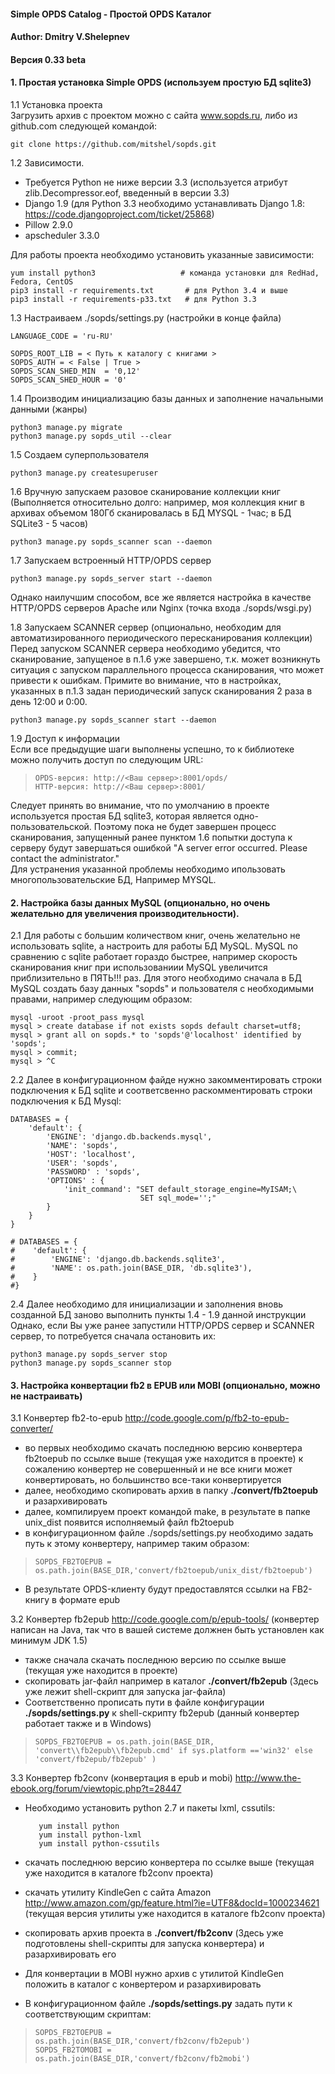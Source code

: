 #### Simple OPDS Catalog - Простой OPDS Каталог  
#### Author: Dmitry V.Shelepnev  
#### Версия 0.33 beta

#### 1. Простая установка Simple OPDS (используем простую БД sqlite3)

1.1 Установка проекта  
Загрузить архив с проектом можно с сайта www.sopds.ru, 
либо из github.com следующей командой:

	git clone https://github.com/mitshel/sopds.git

1.2 Зависимости.  
- Требуется Python не ниже версии 3.3 (используется атрибут zlib.Decompressor.eof, введенный в версии 3.3)  
- Django 1.9 (для Python 3.3 необходимо устанавливать Django 1.8: https://code.djangoproject.com/ticket/25868)
- Pillow 2.9.0
- apscheduler 3.3.0

Для работы проекта необходимо установить указанные  зависимости: 

	yum install python3                   # команда установки для RedHad, Fedora, CentOS
	pip3 install -r requirements.txt       # для Python 3.4 и выше
	pip3 install -r requirements-p33.txt   # для Python 3.3

1.3 Настраиваем ./sopds/settings.py (настройки в конце файла)

	LANGUAGE_CODE = 'ru-RU'
	
	SOPDS_ROOT_LIB = < Путь к каталогу с книгами >
	SOPDS_AUTH = < False | True >
	SOPDS_SCAN_SHED_MIN  = '0,12'
	SOPDS_SCAN_SHED_HOUR = '0'
    
1.4 Производим инициализацию базы данных и заполнение начальными данными (жанры)

	python3 manage.py migrate
	python3 manage.py sopds_util --clear
	
1.5 Cоздаем суперпользователя

	python3 manage.py createsuperuser
	
1.6 Вручную запускаем разовое сканирование коллекции книг  
(Выполняется относительно долго: например, моя коллекция книг в архивах объемом 180Гб сканировалась в БД MYSQL - 1час; в БД SQLite3 - 5 часов)

	python3 manage.py sopds_scanner scan --daemon

1.7 Запускаем встроенный HTTP/OPDS сервер

	python3 manage.py sopds_server start --daemon
	
Однако наилучшим способом, все же является настройка в качестве HTTP/OPDS серверов Apache или Nginx 
(точка входа ./sopds/wsgi.py)
	
1.8 Запускаем SCANNER сервер (опционально, необходим для автоматизированного периодического пересканирования коллекции)  
Перед запуском SCANNER сервера необходимо убедится, что сканирование, запущеное в п.1.6 уже завершено,
т.к. может возникнуть ситуация с запуском параллельного процесса сканирования, что может привести к ошибкам.
Примите во внимание, что в  настройках, указанных в п.1.3 задан периодический запуск сканирования 2 раза 
в день 12:00 и 0:00.

	python3 manage.py sopds_scanner start --daemon
	
1.9 Доступ к информации  
Если все предыдущие шаги выполнены успешно, то к библиотеке можно получить доступ по следующим URL:  

>     OPDS-версия: http://<Ваш сервер>:8001/opds/  
>     HTTP-версия: http://<Ваш сервер>:8001/

Следует принять во внимание, что по умолчанию в проекте используется простая БД sqlite3, которая
является одно-пользовательской. Поэтому пока не будет завершен процесс сканирования, запущенный 
ранее пунктом 1.6 попытки доступа к серверу будут завершаться ошибкой 
"A server error occurred.  Please contact the administrator."  
Для устранения указанной проблемы необходимо ипользовать многопользовательские БД, Например MYSQL.
	
#### 2. Настройка базы данных MySQL (опционально, но очень желательно для увеличения производительности).
2.1 Для работы с большим количеством книг, очень желательно не использовать sqlite, а настроить для работы БД MySQL.
MySQL по сравнению с sqlite работает гораздо быстрее, например скорость сканирования книг при использованиии MySQL
увеличится приблизительно в ПЯТЬ!!! раз.
Для этого необходимо сначала в БД MySQL создать базу данных "sopds" и пользователя с необходимыми правами,
например следующим образом:

	mysql -uroot -proot_pass mysql  
	mysql > create database if not exists sopds default charset=utf8;  
	mysql > grant all on sopds.* to 'sopds'@'localhost' identified by 'sopds';  
	mysql > commit;  
	mysql > ^C  
	
2.2 Далее в конфигурационном файде нужно закомментировать строки подключения к БД sqlite и соответсвенно раскомментировать
строки подключения к БД Mysql:

    DATABASES = {    
        'default': {
            'ENGINE': 'django.db.backends.mysql',
            'NAME': 'sopds',
            'HOST': 'localhost',
            'USER': 'sopds',
            'PASSWORD' : 'sopds',
	        'OPTIONS' : {
	            'init_command': "SET default_storage_engine=MyISAM;\
	                             SET sql_mode='';"
	        }           
        }             
    }

    # DATABASES = {
    #    'default': {
    #        'ENGINE': 'django.db.backends.sqlite3',
    #        'NAME': os.path.join(BASE_DIR, 'db.sqlite3'),
    #    }         
    #}  

2.4 Далее необходимо для инициализации и заполнения вновь созданной БД заново выполнить пункты 1.4 - 1.9 данной инструкции
Однако, если Вы уже ранее запустили HTTP/OPDS сервер и SCANNER сервер, то потребуется сначала остановить их:

	python3 manage.py sopds_server stop
	python3 manage.py sopds_scanner stop

#### 3. Настройка конвертации fb2 в EPUB или MOBI (опционально, можно не настраивать)  

3.1 Конвертер fb2-to-epub http://code.google.com/p/fb2-to-epub-converter/
- во первых необходимо скачать последнюю версию конвертера fb2toepub по ссылке выше (текущая уже находится в проекте)
  к сожалению конвертер не совершенный и не все книги может конвертировать, но большинство все-таки конвертируется 
- далее, необходимо скопировать архив в папку **./convert/fb2toepub** и разархивировать 
- далее, компилируем проект командой make, в результате в папке  unix_dist появится исполняемый файл fb2toepub 
- в конфигурационном файле ./sopds/settings.py необходимо задать путь к этому конвертеру, например таким образом:  

>     SOPDS_FB2TOEPUB = os.path.join(BASE_DIR,'convert/fb2toepub/unix_dist/fb2toepub')

- В результате OPDS-клиенту будут предоставлятся ссылки на FB2-книгу в формате epub  

3.2 Конвертер fb2epub http://code.google.com/p/epub-tools/ (конвертер написан на Java, так что в вашей системе должнен быть установлен как минимум JDK 1.5)  
- также сначала скачать последнюю версию по ссылке выше (текущая уже находится в проекте)  
- скопировать jar-файл например в каталог **./convert/fb2epub** (Здесь уже лежит shell-скрипт для запуска jar-файла)  
- Соответственно прописать пути в файле конфигурации **./sopds/settings.py** к shell-скрипту fb2epub (данный конвертер работает также и в Windows) 

>     SOPDS_FB2TOEPUB = os.path.join(BASE_DIR, 'convert\\fb2epub\\fb2epub.cmd' if sys.platform =='win32' else 'convert/fb2epub/fb2epub' )

3.3 Конвертер fb2conv (конвертация в epub и mobi) http://www.the-ebook.org/forum/viewtopic.php?t=28447  
- Необходимо установить python 2.7 и пакеты lxml, cssutils:   
  
         yum install python  
         yum install python-lxml  
         yum install python-cssutils  
  
- скачать последнюю версию конвертера по ссылке выше (текущая уже находится в каталоге fb2conv проекта)  
- скачать утилиту KindleGen с сайта Amazon http://www.amazon.com/gp/feature.html?ie=UTF8&docId=1000234621 
  (текущая версия утилиты уже находится в каталоге fb2conv проекта)  
- скопировать архив проекта в **./convert/fb2conv** (Здесь уже подготовлены shell-скрипты для запуска конвертера) и разархивировать его  
- Для конвертации в MOBI нужно архив с утилитой KindleGen положить в каталог с конвертером и разархивировать  
- В конфигурационном файле **./sopds/settings.py** задать пути к соответствующим скриптам:  
   
>     SOPDS_FB2TOEPUB = os.path.join(BASE_DIR,'convert/fb2conv/fb2epub')
>     SOPDS_FB2TOMOBI = os.path.join(BASE_DIR,'convert/fb2conv/fb2mobi')

